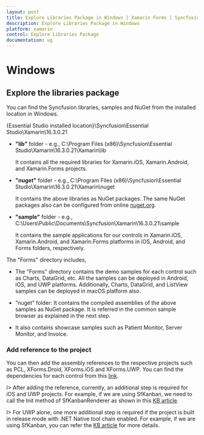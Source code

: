 ```yaml
---
layout: post
title: Explore Libraries Package in Windows | Xamarin Forms | Syncfusion
description: Explore Libraries Package in Windows
platform: xamarin
control: Explore Libraries Package
documentation: ug
---
```


# Windows

## Explore the libraries package

You can find the Syncfusion libraries, samples and NuGet from the installed location in Windows.

{Essential Studio installed location}\Syncfusion\Essential Studio\Xamarin\16.3.0.21

* **"lib"** folder - e.g., C:\Program Files (x86)\Syncfusion\Essential Studio\Xamarin\16.3.0.21\Xamarin\lib

   It contains all the required libraries for Xamarin.iOS, Xamarin.Android, and Xamarin.Forms projects.
   
* **"nuget"** folder - e.g., C:\Program Files (x86)\Syncfusion\Essential Studio\Xamarin\16.3.0.21\Xamarin\nuget

   It contains the above libraries as NuGet packages. The same NuGet packages also can be configured from online [nuget.org](https://api.nuget.org/v3/index.json).
   
* **"sample"** folder - e.g., C:\Users\Public\Documents\Syncfusion\Xamarin\16.3.0.21\sample

   It contains the sample applications for our controls in Xamarin.iOS, Xamarin.Android, and Xamarin.Forms platforms in iOS, Android, and Forms folders, respectively.

The "Forms" directory includes,

* The "Forms" directory contains the demo samples for each control such as Charts, DataGrid, etc. All the samples can be deployed in Android, iOS, and UWP platforms. Additionally, Charts, DataGrid, and ListView samples can be deployed in macOS platform also.

* “nuget” folder: It contains the compiled assemblies of the above samples as NuGet package. It is referred in the common sample browser as explained in the next step.

* It also contains showcase samples such as Patient Monitor, Server Monitor, and Invoice.

### Add reference to the project

You can then add the assembly references to the respective projects such as PCL, XForms.Droid, XForms.iOS and XForms.UWP. You can find the dependencies for each control from this [link](https://help.syncfusion.com/xamarin/introduction/control-dependencies).

I> After adding the reference, currently, an additional step is required for iOS and UWP projects. For example, if we are using SfKanban, we need to call the Init method of SfKanbanRenderer as shown in this [KB article](https://www.syncfusion.com/kb/7171).

I> For UWP alone, one more additional step is required if the project is built in release mode with .NET Native tool chain enabled. For example, if we are using SfKanban, you can refer the [KB article](https://www.syncfusion.com/kb/7170) for more details.